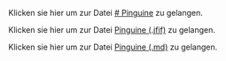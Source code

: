 Klicken sie hier um zur Datei [# Pinguine](https://github.com/Michael-Friedlos/m231-portfolio/blob/main/m231-portfolio-main/Auftr%C3%A4ge/Pinguine/%23%20Pinguine.md) zu gelangen.

Klicken sie hier um zur Datei [Pinguine (.jfif)](https://github.com/Michael-Friedlos/m231-portfolio/blob/main/m231-portfolio-main/Auftr%C3%A4ge/Pinguine/Pinguine.jfif) zu gelangen.

Klicken sie hier um zur Datei [Pinguine (.md)](https://github.com/Michael-Friedlos/m231-portfolio/blob/main/m231-portfolio-main/Auftr%C3%A4ge/Pinguine/Pinguine.md) zu gelangen.

